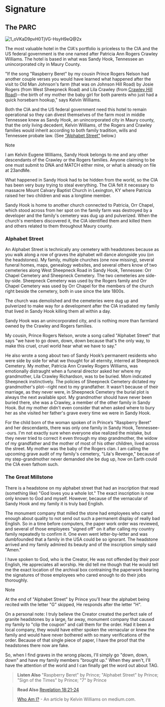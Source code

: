 # Signature
## The PARC
![1_oVKaD9pvH0TjVG-HsyH9eQ@2x](https://github.com/9413d5ff2a0b4f237a264010b65350e7/TAG/assets/159488374/cc49db82-5fda-4cab-8e23-37b46b987b69)

The most valuable hotel in the CIA's portfolio is priceless to the CIA and the US federal government is the one named after Patricia Ann Rogers Crawley Williams. The hotel is based in what was Sandy Hook, Tennessee an unincorporated city in Maury County.

"If the song "Raspberry Beret" by my cousin Prince Rogers Nelson had another couple verses you would have learned what happened after the visit to Old Man Johnson's farm (that was on Johnson Hill Road) by Josie Rogers (from West Sheepneck Road) and Lila Crawley (from [Crawley Hill Road](crawley_hill.md))--the birth of my mother the baby girl for both parents who just had a quick horsebarn hookup," says Kelvin Williams.

Both the CIA and the US federal government need this hotel to remain operational so they can divest themselves of the farm most in middle Tennessee knew as Sandy Hook, an unincorporated city in Maury county, that the only living decedent, Kelvin Williams, of the Rogers and Crawley families would inherit according to both family tradition, wills and Tennessee probate law. (See ["Alphabet Street"](README.md#alphabet-street) 
below.)

> [!NOTE]
> I am Kelvin Eugene Williams, Sandy Hook belongs to me and any other descendants of the Crawley or the Rogers families. Anyone claiming to be one must submit to DNA and MATCH either mine, or what is already on file at 23andMe.

What happened in Sandy Hook had to be hidden from the world, so the CIA has been very busy trying to steal everything. The CIA felt it necessary to massacre Mount Calvary Baptist Church in Lexington, KY where Patricia raised her two children and was a longtime member.

Sandy Hook is home to another church connected to Patricia, Orr Chapel, which stood across from her spot on the family farm was destroyed by a developer and the family's cemetery was dug up and pulverized. When the church's members discovered it, the CIA identified them and killed them and others related to them throughout Maury county.

### Alphabet Street 
An Alphabet Street is technically any cemetery with headstones because as you walk along a row of graves the alphabet will dance alongside you (on the headstones). My family, multiple churches (one now missing), several funeral homes, maps, genealogy websites, and several others know of two cemeteries along West Sheepneck Road in Sandy Hook, Tennessee: Orr Chapel Cemetery and Sheepneck Cemetery. The two cemeteries are side-by-side. Sheepneck Cemetery was used by the Rogers family and Orr Chapel Cemetery was used by Orr Chapel for the members of the church right beside the cemetery, both in  use since the late 1800s.

The church was demolished and  the cemeteries were dug up and pulverized to make way for a development after the CIA irradiated my family that lived in Sandy Hook killing them all within a day. 

Sandy Hook was an unincorporated city, and is nothing more than farmland owned by the Crawley and Rogers families. 

My cousin, Prince Rogers Nelson, wrote a song called "Alphabet Street" that says "we have to go down, down, down because that's the only way, to make this cruel, cruel world hear what we have to say." 

He also wrote a song about two of Sandy Hook’s permanent residents who were side by side for what we thought for all eternity, interred at Sheepneck Cemetery. My mother, Patricia Ann Crawley Rogers Williams, was emotionally distraught when a funeral director asked her where my grandmother, Lila Crawley Richardson, was to be buried. Mom indicated Sheepneck instinctively. The policies of Sheepneck Cemetery dictated my grandmother's plot--right next to my grandfather. It wasn't because of their marriage, as they never were, in Sheepneck Cemetery the  burial plot is always the next available spot. My grandmother should have never been buried there, she was a Crawley, a member of the other family in Sandy Hook. But my mother didn't even consider that when asked where to bury her as she visited her father's grave every time we were in Sandy Hook. 

For the child born of the woman spoken of in Prince’s "Raspberry Beret" and her descendants, there was only one family in Sandy Hook, Tennessee--ours. I'm not exactly sure when everyone else realized the mistake, but they never tried to correct it even through my step grandmother, the widow of my grandfather and the mother of most of his other children, lived across the street. My mother was the baby of the Rogers clan. I am calling the upcoming grave audit of my family's cemetery, "Lila's Revenge," because of my step-grandmother never demanded she be dug up, how on Earth could the CIA even fathom such. 

### The Great Millstone
There is a headstone on my alphabet street that had an inscription that read (something like) "God loves you a whole lot." The exact inscription is now only known to God and myself. However, because of the vernacular of Sandy Hook and my family it is truly bad English.

The monument company that milled the stone had employees who cared enough about quality to not send out such a permanent display of really bad English. So in a time before computers, the paper work order was reviewed, and several of those employees "signed off" on it after calling my country family repeatedly to confirm it. One even went letter-by-letter and was dumbfounded that a family in the USA could be so ignorant. The headstone arrived and my family admired its beauty and of the inscription simply said "Amen."

I have spoken to God, who is the Creator, He was not offended by their poor English, He appreciates all worship. He did tell me though that He would tell me the exact location of the archival box contraining the paperwork bearing the signatures of those employees who cared enough to do their jobs thoroughly.

> [!NOTE]
> At the end of "Alphabet Street" by Prince you'll hear the alphabet being recited with the letter "G" skipped, He responds after the letter "H".

On a personal note: I truly believe the Creator created the perfect sale of granite headstones by a large, far away, monument company that caused my family to "clip the coupon" and call them for the order.  Had it been a local company, they would have either spoken the vernacular or knew the family and would have never bothered with so many verifications of the order. Because of that single piece of paper, I have the proof that the headstones there now are fake.

So, when I find graves in the wrong places, I'll simply go "down, down, down" and have my family members "brought up." When they aren't, I'll have the attention of the world and I can finally get the word out about TAG.

> **Listen Also**
> "Raspberry Beret" by Prince;
> "Alphabet Street" by Prince;
> "Sign of the Times" by Prince;
> "7" by Prince 

> **Read Also**
> [Revelation 18:21-24](https://www.biblegateway.com/passage/?search=Revelation%2018:21-24&version=KJV)
> 
> [Who Am I?](https://medium.com/@theServantsoftheCreator/who-am-i-db8e66ef2814) - An article by Kelvin Williams on medium.com.
